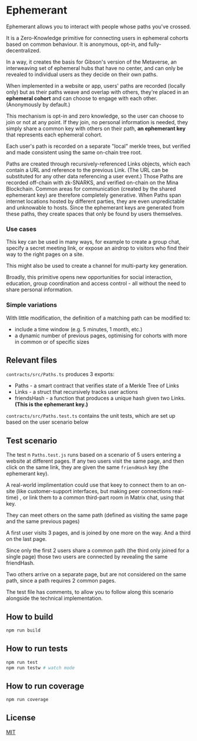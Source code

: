 # Ephemerant

Ephemerant allows you to interact with people whose paths you've crossed.

It is a Zero-Knowledge primitive for connecting users in ephemeral cohorts based on common behaviour. It is anonymous, opt-in, and fully-decentralized.

In a way, it creates the basis for Gibson's version of the Metaverse, an interweaving set of ephemeral hubs that have no center, and can only be revealed to individual users as they decide on their own paths.

When implemented in a website or app, users' paths are recorded (locally only) but as their paths weave and overlap with others, they're placed in an **ephemeral cohort** and can choose to engage with each other. (Anonymously by default.)

This mechanism is opt-in and zero knowledge, so the user can choose to join or not at any point. If they join, no personal information is needed, they simply share a common key with others on their path, **an ephemerant key** that represents each ephemeral cohort. 

Each user's path is recorded on a separate "local" merkle trees, but verified and made consistent using the same on-chain tree root.

Paths are created through recursively-referenced Links objects, which each contain a URL and reference to the previous Link. (The URL can be substituted for any other data referencing a user event.) Those Paths are recorded off-chain with zk-SNARKS, and verified on-chain on the Mina Blockchain.  Common areas for communication (created by the shared ephemerant key) are therefore completely generative.  When Paths span internet locations hosted by different parties, they are even unpredictable and unknowable to hosts. Since the ephemerant keys are generated from these paths, they create spaces that only be found by users themselves.


### Use cases
This key can be used in many ways, for example to create a group chat, specify a secret meeting link, or expose an airdrop to visitors who find their way to the right pages on a site.

This might also be used to create a channel for multi-party key generation.

Broadly, this primitive opens new opportunities for social interaction, education, group coordination and access control - all without the need to share personal information.

### Simple variations
With little modification, the definition of a matching path can be modified to:
 - include a time window (e.g. 5 minutes, 1 month, etc.)
 - a dynamic number of previous pages, optimising for cohorts with more in common or of specific sizes

## Relevant files

`contracts/src/Paths.ts` produces 3 exports: 
- Paths - a smart contract that verifies state of a Merkle Tree of Links
- Links - a struct that recursively tracks user actions
- friendsHash - a function that produces a unique hash given two Links. **(This is the ephemerant key.)**

`contracts/src/Paths.test.ts` contains the unit tests, which are set up based on the user scenario below

## Test scenario
The test n `Paths.test.js` runs based on a scenario of 5 users entering a website at different pages. If any two users visit the same page, and then click on the same link, they are given the same `friendHash` key (the ephemerant key).  

A real-world implimentation could use that keey to connect them to an on-site (like customer-support interfaces, but making peer connections real-time) , or link them to a common third-part room in Matrix chat, using that key.

They can meet others on the same path (defined as visiting the same page and the same previous pages)

A first user visits 3 pages, and is joined by one more on the way. And a third on the last page.

Since only the first 2 users share a common path (the third only joined for a single page) those two users are connected by revealing the same friendHash.

Two others arrive on a separate page, but are not considered on the same path, since a path requires 2 common pages.

The test file has comments, to allow you to follow along this scenario alongside the technical implementation.


## How to build
```sh
npm run build
```

## How to run tests
```sh
npm run test
npm run testw # watch mode
```

## How to run coverage

```sh
npm run coverage
```

## License

[MIT](LICENSE)
